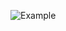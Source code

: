![Example](https://github.com/dotnet/AspNetCore.Docs/tree/main/aspnetcore/tutorials/web-api-help-pages-using-swagger/samples/3.x/TodoApi.Swashbuckle)

